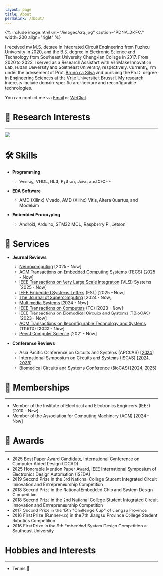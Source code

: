 ```yaml
---
layout: page
title: About
permalink: /about/
---
```


{% include image.html url="/images/crq.jpg" caption="PDNA_GKFC." width=200 align="right" %}

I received my M.S. degree in Integrated Circuit Engineering from Fuzhou University in 2020, and the B.S. degree in Electronic Science and Technology from Southeast University Chengxian College in 2017. From 2020 to 2023, I served as a Research Assistant with VeriMake Innovation Lab, Fudan University and Southeast University, respectively. Currently, I'm under the advisement of Prof. [Bruno da Silva](https://www.etrovub.be/people/member/about-bio/bdasilva/) and pursuing the Ph.D. degree in Engineering Sciences at the Vrije Universiteit Brussel. My research interests include domain-specific architecture and reconfigurable technologies. 


You can contact me via [Email](mailto:ruiqi.chen@vub.be) or [WeChat](../images/wechat.png).


🔬 Research Interests
======
------

<img src='../images/research.png' style='width:auto;'>

🛠️ Skills
======

- **Programming**
  - Verilog, VHDL, HLS, Python, Java, and C/C++

- **EDA Software**
  - AMD (Xilinx) Vivado, AMD (Xilinx) Vitis, Altera Quartus, and Modelsim

- **Embedded Prototyping**
  - Android, Arduino, STM32 MCU, Raspberry Pi, Jetson


🧰 Services
======

- **Journal Reviews**
  - [Neurocomputing](https://www.sciencedirect.com/journal/neurocomputing) [2025 - Now]
  - [ACM Transactions on Embedded Computing Systems](https://dl.acm.org/journal/tecs) (TECS) [2025 - Now]
  - [IEEE Transactions on Very Large Scale Integration](https://ieeexplore.ieee.org/xpl/RecentIssue.jsp?punumber=92) (VLSI) Systems [2025 - Now]
  - [IEEE Embedded Systems Letters](https://ieeexplore.ieee.org/xpl/RecentIssue.jsp?punumber=4563995) (ESL) [2025 - Now]
  - [The Journal of Supercomputing](https://link.springer.com/journal/11227) [2024 - Now]
  - [Multimedia Systems](https://link.springer.com/journal/530) [2024 - Now]
  - [IEEE Transactions on Computers](https://ieeexplore.ieee.org/xpl/RecentIssue.jsp?punumber=12) (TC) [2023 - Now]
  - [IEEE Transactions on Biomedical Circuits and Systems](https://ieeexplore.ieee.org/xpl/RecentIssue.jsp?punumber=4156126) (TBioCAS) [2023 - Now]
  - [ACM Transactions on Reconfigurable Technology and Systems](https://dl.acm.org/journal/trets) (TRETS) [2022 - Now]
  - [PeerJ Computer Science](https://peerj.com/computer-science/) [2021 - Now]

- **Conference Reviews**
  - Asia Pacific Conference on Circuits and Systems (APCCAS) [[2024](https://www.apccas2024.org/)]
  - International Symposium on Circuits and Systems (ISCAS) [[2024](https://2024.ieee-iscas.org/), [2025](https://2025.ieee-iscas.org/)]
  - Biomedical Circuits and Systems Conference (BioCAS) [[2024](https://2024.ieee-biocas.org/), [2025](https://2025.ieee-iscas.org/)]


👥 Memberships
======
------
* Member of the Institute of Electrical and Electronics Engineers (IEEE) [2019 - Now]
* Member of the Association for Computing Machinery (ACM) [2024 - Now]
  

🏅 Awards
======
------
* 2025 Best Paper Award Candidate, International Conference on Computer-Aided Design (ICCAD)
* 2025 Honorable Mention Paper Award, IEEE International Symposium of Electronics Design Automation (ISEDA)
* 2019 Second Prize in the 3rd National College Student Integrated Circuit Innovation and Entrepreneurship Competition
* 2018 Second Prize in the National Embedded Chip and System Design Competition 
* 2018 Second Prize in the 2nd National College Student Integrated Circuit Innovation and Entrepreneurship Competition
* 2017 Second Prize in the 15th "Challenge Cup" of Jiangsu Province 
* 2016 First Prize (Runner-up) in the 7th Jiangsu Province College Student Robotics Competition 
* 2016 First Prize in the 9th Embedded System Design Competition at Southeast University


Hobbies and Interests
======
------
* Tennis 🎾